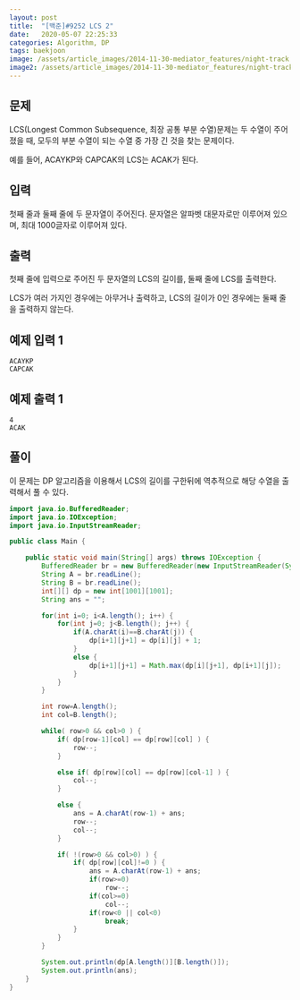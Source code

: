```yaml
---
layout: post
title:  "[백준]#9252 LCS 2"
date:   2020-05-07 22:25:33
categories: Algorithm, DP
tags: baekjoon
image: /assets/article_images/2014-11-30-mediator_features/night-track.JPG
image2: /assets/article_images/2014-11-30-mediator_features/night-track-mobile.JPG
---
```


문제
--------------------

LCS(Longest Common Subsequence, 최장 공통 부분 수열)문제는 두 수열이 주어졌을 때, 모두의 부분 수열이 되는 수열 중 가장 긴 것을 찾는 문제이다.

예를 들어, ACAYKP와 CAPCAK의 LCS는 ACAK가 된다.

입력
---------------------------

첫째 줄과 둘째 줄에 두 문자열이 주어진다. 문자열은 알파벳 대문자로만 이루어져 있으며, 최대 1000글자로 이루어져 있다.

출력
----------------

첫째 줄에 입력으로 주어진 두 문자열의 LCS의 길이를, 둘째 줄에 LCS를 출력한다.

LCS가 여러 가지인 경우에는 아무거나 출력하고, LCS의 길이가 0인 경우에는 둘째 줄을 출력하지 않는다.

예제 입력 1 
----------------------

```
ACAYKP
CAPCAK
```

예제 출력 1 
------------------------

```
4
ACAK
```

풀이
--------------------------

이 문제는 DP 알고리즘을 이용해서 LCS의 길이를 구한뒤에 역추적으로 해당 수열을 출력해서 풀 수 있다.

```java
import java.io.BufferedReader;
import java.io.IOException;
import java.io.InputStreamReader;

public class Main {

    public static void main(String[] args) throws IOException {
        BufferedReader br = new BufferedReader(new InputStreamReader(System.in));
        String A = br.readLine();
        String B = br.readLine();
        int[][] dp = new int[1001][1001];
        String ans = "";

        for(int i=0; i<A.length(); i++) {
            for(int j=0; j<B.length(); j++) {
                if(A.charAt(i)==B.charAt(j)) {
                    dp[i+1][j+1] = dp[i][j] + 1;
                }
                else {
                    dp[i+1][j+1] = Math.max(dp[i][j+1], dp[i+1][j]);
                }
            }
        }

        int row=A.length();
        int col=B.length();

        while( row>0 && col>0 ) {
            if( dp[row-1][col] == dp[row][col] ) {
                row--;
            }

            else if( dp[row][col] == dp[row][col-1] ) {
                col--;
            }

            else {
                ans = A.charAt(row-1) + ans;
                row--;
                col--;
            }

            if( !(row>0 && col>0) ) {
                if( dp[row][col]!=0 ) {
                    ans = A.charAt(row-1) + ans;
                    if(row>=0)
                        row--;
                    if(col>=0)
                        col--;
                    if(row<0 || col<0)
                        break;
                }
            }
        }

        System.out.println(dp[A.length()][B.length()]);
        System.out.println(ans);
    }
}
```
